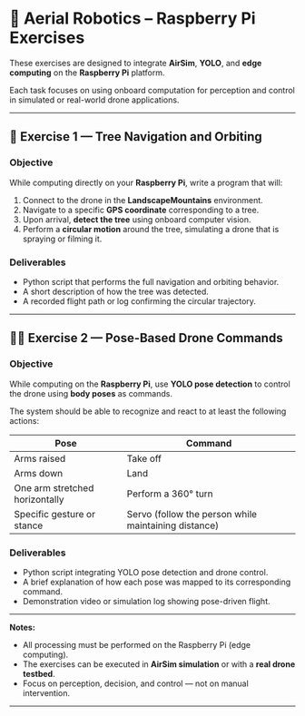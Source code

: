 # 🧠 Aerial Robotics – Raspberry Pi Exercises

These exercises are designed to integrate **AirSim**, **YOLO**, and **edge computing** on the **Raspberry Pi** platform.

Each task focuses on using onboard computation for perception and control in simulated or real-world drone applications.

---

## 🚁 Exercise 1 — Tree Navigation and Orbiting

### Objective
While computing directly on your **Raspberry Pi**, write a program that will:

1. Connect to the drone in the **LandscapeMountains** environment.
2. Navigate to a specific **GPS coordinate** corresponding to a tree.
3. Upon arrival, **detect the tree** using onboard computer vision.
4. Perform a **circular motion** around the tree, simulating a drone that is spraying or filming it.

### Deliverables
- Python script that performs the full navigation and orbiting behavior.
- A short description of how the tree was detected.
- A recorded flight path or log confirming the circular trajectory.

---

## 🧍‍♂️ Exercise 2 — Pose-Based Drone Commands

### Objective
While computing on the **Raspberry Pi**, use **YOLO pose detection** to control the drone using **body poses** as commands.

The system should be able to recognize and react to at least the following actions:

| Pose | Command |
|------|----------|
| Arms raised | Take off |
| Arms down | Land |
| One arm stretched horizontally | Perform a 360° turn |
| Specific gesture or stance | Servo (follow the person while maintaining distance) |

### Deliverables
- Python script integrating YOLO pose detection and drone control.
- A brief explanation of how each pose was mapped to its corresponding command.
- Demonstration video or simulation log showing pose-driven flight.

---

**Notes:**
- All processing must be performed on the Raspberry Pi (edge computing).  
- The exercises can be executed in **AirSim simulation** or with a **real drone testbed**.  
- Focus on perception, decision, and control — not on manual intervention.

---

